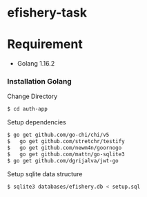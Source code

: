 # efishery-task

# Requirement

  - Golang 1.16.2

### Installation Golang

Change Directory
```sh
$ cd auth-app
```

Setup dependencies
```sh
$ go get github.com/go-chi/chi/v5
$	go get github.com/stretchr/testify
$	go get github.com/newm4n/goornogo
$	go get github.com/mattn/go-sqlite3
$ go get github.com/dgrijalva/jwt-go
```
	

Setup sqlite data structure
```sh
$ sqlite3 databases/efishery.db < setup.sql 
```

